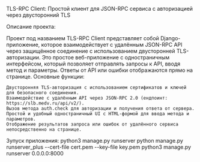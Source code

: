 TLS-RPC Client: Простой клиент для JSON-RPC сервиса с авторизацией через двусторонний TLS

Описание проекта:

Проект под названием TLS-RPC Client представляет собой Django-приложение, которое взаимодействует с удалённым JSON-RPC API через защищённое соединение с использованием двусторонней TLS-авторизации. Это простое веб-приложение с одностраничным интерфейсом, который позволяет отправлять запросы к API, вводя метод и параметры. Ответы от API или ошибки отображаются прямо на странице.
Основные функции:

    Двусторонняя TLS-авторизация с использованием сертификатов и ключей для безопасного соединения.
    Взаимодействие с удалённым API через JSON-RPC 2.0 (ендпоинт: https://slb.medv.ru/api/v2/).
    Вызов метода auth.check для авторизации и получения ответа от сервера.
    Простой и удобный одностраничный UI с HTML-формой для ввода метода и параметров.
    Отображение результатов запроса или ошибок от удалённого сервиса непосредственно на странице.

Зупуск приложения: 
                   python3 manage.py runserver
                   python manage.py runserver_plus --cert-file cert.pem --key-file key.pem
                   python3 manage.py runserver 0.0.0.0:8000